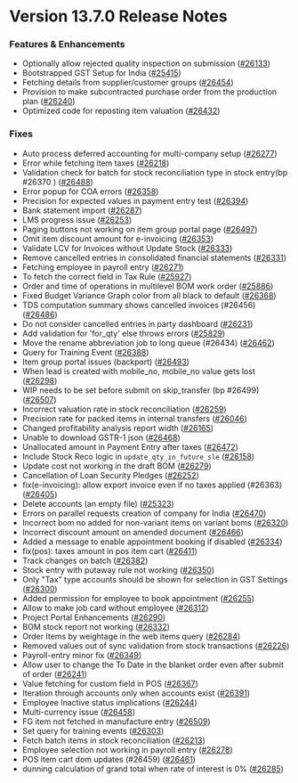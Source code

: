 # Version 13.7.0 Release Notes

### Features & Enhancements
- Optionally allow rejected quality inspection on submission ([#26133](https://github.com/frappe/kanierp/pull/26133))
- Bootstrapped GST Setup for India ([#25415](https://github.com/frappe/kanierp/pull/25415))
- Fetching details from supplier/customer groups ([#26454](https://github.com/frappe/kanierp/pull/26454))
- Provision to make subcontracted purchase order from the production plan ([#26240](https://github.com/frappe/kanierp/pull/26240))
- Optimized code for reposting item valuation ([#26432](https://github.com/frappe/kanierp/pull/26432))

### Fixes
- Auto process deferred accounting for multi-company setup ([#26277](https://github.com/frappe/kanierp/pull/26277))
- Error while fetching item taxes ([#26218](https://github.com/frappe/kanierp/pull/26218))
- Validation check for batch for stock reconciliation type in stock entry(bp #26370 ) ([#26488](https://github.com/frappe/kanierp/pull/26488))
- Error popup for COA errors ([#26358](https://github.com/frappe/kanierp/pull/26358))
- Precision for expected values in payment entry test ([#26394](https://github.com/frappe/kanierp/pull/26394))
- Bank statement import ([#26287](https://github.com/frappe/kanierp/pull/26287))
- LMS progress issue ([#26253](https://github.com/frappe/kanierp/pull/26253))
- Paging buttons not working on item group portal page ([#26497](https://github.com/frappe/kanierp/pull/26497))
- Omit item discount amount for e-invoicing ([#26353](https://github.com/frappe/kanierp/pull/26353))
- Validate LCV for Invoices without Update Stock ([#26333](https://github.com/frappe/kanierp/pull/26333))
- Remove cancelled entries in consolidated financial statements ([#26331](https://github.com/frappe/kanierp/pull/26331))
- Fetching employee in payroll entry ([#26271](https://github.com/frappe/kanierp/pull/26271))
- To fetch the correct field in Tax Rule ([#25927](https://github.com/frappe/kanierp/pull/25927))
- Order and time of operations in multilevel BOM work order ([#25886](https://github.com/frappe/kanierp/pull/25886))
- Fixed Budget Variance Graph color from all black to default ([#26368](https://github.com/frappe/kanierp/pull/26368))
- TDS computation summary shows cancelled invoices (#26456) ([#26486](https://github.com/frappe/kanierp/pull/26486))
- Do not consider cancelled entries in party dashboard ([#26231](https://github.com/frappe/kanierp/pull/26231))
- Add validation for 'for_qty' else throws errors ([#25829](https://github.com/frappe/kanierp/pull/25829))
- Move the rename abbreviation job to long queue (#26434) ([#26462](https://github.com/frappe/kanierp/pull/26462))
- Query for Training Event ([#26388](https://github.com/frappe/kanierp/pull/26388))
- Item group portal issues (backport) ([#26493](https://github.com/frappe/kanierp/pull/26493))
- When lead is created with mobile_no, mobile_no value gets lost ([#26298](https://github.com/frappe/kanierp/pull/26298))
- WIP needs to be set before submit on skip_transfer (bp #26499) ([#26507](https://github.com/frappe/kanierp/pull/26507))
- Incorrect valuation rate in stock reconciliation ([#26259](https://github.com/frappe/kanierp/pull/26259))
- Precision rate for packed items in internal transfers ([#26046](https://github.com/frappe/kanierp/pull/26046))
- Changed profitability analysis report width ([#26165](https://github.com/frappe/kanierp/pull/26165))
- Unable to download GSTR-1 json ([#26468](https://github.com/frappe/kanierp/pull/26468))
- Unallocated amount in Payment Entry after taxes ([#26472](https://github.com/frappe/kanierp/pull/26472))
- Include Stock Reco logic in `update_qty_in_future_sle` ([#26158](https://github.com/frappe/kanierp/pull/26158))
- Update cost not working in the draft BOM ([#26279](https://github.com/frappe/kanierp/pull/26279))
- Cancellation of Loan Security Pledges ([#26252](https://github.com/frappe/kanierp/pull/26252))
- fix(e-invoicing): allow export invoice even if no taxes applied (#26363) ([#26405](https://github.com/frappe/kanierp/pull/26405))
- Delete accounts (an empty file) ([#25323](https://github.com/frappe/kanierp/pull/25323))
- Errors on parallel requests creation of company for India  ([#26470](https://github.com/frappe/kanierp/pull/26470))
- Incorrect bom no added for non-variant items on variant boms ([#26320](https://github.com/frappe/kanierp/pull/26320))
- Incorrect discount amount on amended document ([#26466](https://github.com/frappe/kanierp/pull/26466))
- Added a message to enable appointment booking if disabled ([#26334](https://github.com/frappe/kanierp/pull/26334))
- fix(pos): taxes amount in pos item cart ([#26411](https://github.com/frappe/kanierp/pull/26411))
- Track changes on batch ([#26382](https://github.com/frappe/kanierp/pull/26382))
- Stock entry with putaway rule not working ([#26350](https://github.com/frappe/kanierp/pull/26350))
- Only "Tax" type accounts should be shown for selection in GST Settings ([#26300](https://github.com/frappe/kanierp/pull/26300))
- Added permission for employee to book appointment ([#26255](https://github.com/frappe/kanierp/pull/26255))
- Allow to make job card without employee ([#26312](https://github.com/frappe/kanierp/pull/26312))
- Project Portal Enhancements ([#26290](https://github.com/frappe/kanierp/pull/26290))
- BOM stock report not working ([#26332](https://github.com/frappe/kanierp/pull/26332))
- Order Items by weightage in the web items query ([#26284](https://github.com/frappe/kanierp/pull/26284))
- Removed values out of sync validation from stock transactions ([#26226](https://github.com/frappe/kanierp/pull/26226))
- Payroll-entry minor fix ([#26349](https://github.com/frappe/kanierp/pull/26349))
- Allow user to change the To Date in the blanket order even after submit of order ([#26241](https://github.com/frappe/kanierp/pull/26241))
- Value fetching for custom field in POS ([#26367](https://github.com/frappe/kanierp/pull/26367))
- Iteration through accounts only when accounts exist ([#26391](https://github.com/frappe/kanierp/pull/26391))
- Employee Inactive status implications ([#26244](https://github.com/frappe/kanierp/pull/26244))
- Multi-currency issue ([#26458](https://github.com/frappe/kanierp/pull/26458))
- FG item not fetched in manufacture entry ([#26509](https://github.com/frappe/kanierp/pull/26509))
- Set query for training events ([#26303](https://github.com/frappe/kanierp/pull/26303))
- Fetch batch items in stock reconciliation ([#26213](https://github.com/frappe/kanierp/pull/26213))
- Employee selection not working in payroll entry ([#26278](https://github.com/frappe/kanierp/pull/26278))
- POS item cart dom updates (#26459) ([#26461](https://github.com/frappe/kanierp/pull/26461))
- dunning calculation of grand total when rate of interest is 0% ([#26285](https://github.com/frappe/kanierp/pull/26285))